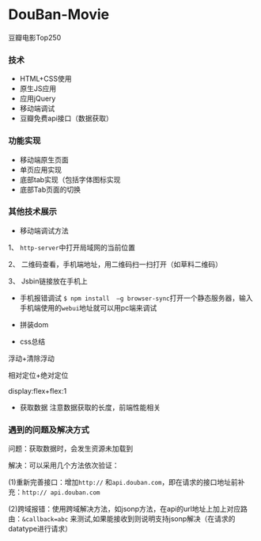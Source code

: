 # DouBan-Movie
豆瓣电影Top250


### 技术
* HTML+CSS使用
* 原生JS应用
* 应用jQuery
* 移动端调试
* 豆瓣免费api接口（数据获取）

### 功能实现
* 移动端原生页面
* 单页应用实现
* 底部tab实现（包括字体图标实现
* 底部Tab页面的切换

### 其他技术展示
* 移动端调试方法

1、 `http-server`中打开局域网的当前位置

2、 二维码查看，手机端地址，用二维码扫一扫打开（如草料二维码）

3、 Jsbin链接放在手机上

* 手机报错调试
`$ npm install  –g browser-sync`打开一个静态服务器，输入手机端使用的`webui`地址就可以用pc端来调试


* 拼装dom


* css总结

浮动+清除浮动

相对定位+绝对定位

display:flex+flex:1


* 获取数据
注意数据获取的长度，前端性能相关

### 遇到的问题及解决方式
问题：获取数据时，会发生资源未加载到

解决：可以采用几个方法依次验证：

(1)重新完善接口：增加`http://` 和`api.douban.com`，即在请求的接口地址前补充：`http:// api.douban.com`

(2)跨域报错：使用跨域解决方法，如jsonp方法，在api的url地址上加上对应路由：`&callback=abc` 来测试,如果能接收到则说明支持jsonp解决（在请求的datatype进行请求）

